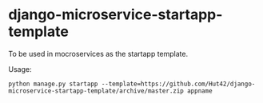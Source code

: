 # django-microservice-startapp-template

To be used in mocroservices as the startapp template. 

Usage: 

`python manage.py startapp --template=https://github.com/Hut42/django-microservice-startapp-template/archive/master.zip appname`
